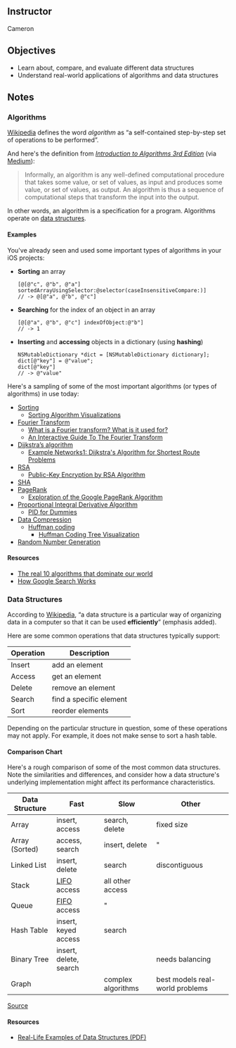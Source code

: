 ## Instructor
Cameron

## Objectives
* Learn about, compare, and evaluate different data structures
* Understand real-world applications of algorithms and data structures

## Notes

### Algorithms

[Wikipedia](https://en.wikipedia.org/wiki/Algorithm) defines the word _algorithm_ as “a self-contained step-by-step set of operations to be performed”.

And here's the definition from [_Introduction to Algorithms 3rd Edition_](http://www.amazon.com/dp/0262033844) (via [Medium](https://medium.com/@_marcos_otero/the-real-10-algorithms-that-dominate-our-world-e95fa9f16c04)):
> Informally, an algorithm is any well-defined computational procedure that takes some value, or set of values, as input and produces some value, or set of values, as output. An algorithm is thus a sequence of computational steps that transform the input into the output.

In other words, an algorithm is a specification for a program. Algorithms operate on [data structures](#data-structures).

#### Examples

You've already seen and used some important types of algorithms in your iOS projects:

* **Sorting** an array

   ```objc
   [@[@"c", @"b", @"a"] sortedArrayUsingSelector:@selector(caseInsensitiveCompare:)]
   // -> @[@"a", @"b", @"c"]
   ```
* **Searching** for the index of an object in an array

  ```objc
  [@[@"a", @"b", @"c"] indexOfObject:@"b"]
  // -> 1
  ```
* **Inserting** and **accessing** objects in a dictionary (using **hashing**)

  ```objc
  NSMutableDictionary *dict = [NSMutableDictionary dictionary];
  dict[@"key"] = @"value";
  dict[@"key"]
  // -> @"value"
  ```

Here's a sampling of some of the most important algorithms (or types of algorithms) in use today:

* [Sorting](https://en.wikipedia.org/wiki/Sorting_algorithm)
  * [Sorting Algorithm Visualizations](http://www.sorting-algorithms.com/)
* [Fourier Transform](https://en.wikipedia.org/wiki/Fourier_transform)
  * [What is a Fourier transform? What is it used for?](http://www.askamathematician.com/2012/09/q-what-is-a-fourier-transform-what-is-it-used-for/)
  * [An Interactive Guide To The Fourier Transform](http://betterexplained.com/articles/an-interactive-guide-to-the-fourier-transform/)
* [Dijkstra’s algorithm](https://en.wikipedia.org/wiki/Dijkstra%27s_algorithm)
  * [Example Networks1: Dijkstra's Algorithm for Shortest Route Problems](http://optlab-server.sce.carleton.ca/POAnimations2007/DijkstrasAlgo.html)
* [RSA](https://en.wikipedia.org/wiki/RSA_(cryptosystem))
  * [Public-Key Encryption by RSA Algorithm](http://logos.cs.uic.edu/340%20notes/rsa.html)
* [SHA](https://en.wikipedia.org/wiki/Secure_Hash_Algorithm)
* [PageRank](https://en.wikipedia.org/wiki/PageRank)
  * [Exploration of the Google PageRank Algorithm](https://bebffd479efdabe8c274b02b19ae9140ad412589.googledrive.com/host/0B2GQktu-wcTiaWw5OFVqT1k3bDA/)
* [Proportional Integral Derivative Algorithm](https://en.wikipedia.org/wiki/PID_controller)
  * [PID for Dummies](http://www.csimn.com/CSI_pages/PIDforDummies.html)
* [Data Compression](https://en.wikipedia.org/wiki/Data_compression)
  * [Huffman coding](https://en.wikipedia.org/wiki/Huffman_coding)
    * [Huffman Coding Tree Visualization](http://algoviz.org/OpenDSA/AV/Binary/huffmanBuildAV.html)
* [Random Number Generation](https://en.wikipedia.org/wiki/Pseudorandom_number_generator)

#### Resources

* [The real 10 algorithms that dominate our world](https://medium.com/@_marcos_otero/the-real-10-algorithms-that-dominate-our-world-e95fa9f16c04#.h329od9yw)
* [How Google Search Works](http://www.google.com/intl/en_us/insidesearch/howsearchworks/thestory/)

### Data Structures

According to [Wikipedia](https://en.wikipedia.org/wiki/Data_structure), “a data structure is a particular way of organizing data in a computer so that it can be used **efficiently**” (emphasis added).

Here are some common operations that data structures typically support:

|Operation|Description|
|---|---|
|Insert|add an element|
|Access|get an element|
|Delete|remove an element|
|Search|find a specific element|
|Sort|reorder elements|

Depending on the particular structure in question, some of these operations may not apply. For example, it does not make sense to sort a hash table.

#### Comparison Chart

Here's a rough comparison of some of the most common data structures. Note the similarities and differences, and consider how a data structure's underlying implementation might affect its performance characteristics.

|Data Structure|Fast|Slow|Other|
|---|---|---|---|
|Array|insert, access|search, delete|fixed size|
|Array (Sorted)|access, search|insert, delete|"|
|Linked List|insert, delete|search|discontiguous|
|Stack|[LIFO](https://en.wikipedia.org/wiki/LIFO) access|all other access||
|Queue|[FIFO](https://en.wikipedia.org/wiki/FIFO) access|"||
|Hash Table|insert, keyed access|search||
|Binary Tree|insert, delete, search||needs balancing|
|Graph||complex algorithms|best models real-world problems|

[Source](http://www.idevelopment.info/data/Programming/data_structures/overview/Data_Structures_Algorithms_Introduction.shtml)

#### Resources

* [Real-Life Examples of Data Structures (PDF)](http://www.cs.cornell.edu/courses/CS2110/2014sp/L09-Lists/data_structures.pdf)
